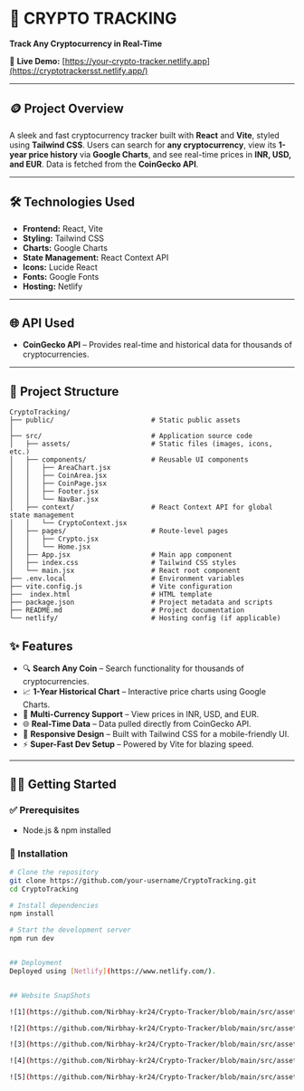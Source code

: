 # 🚀 CRYPTO TRACKING

**Track Any Cryptocurrency in Real-Time**

🔗 **Live Demo:** [https://your-crypto-tracker.netlify.app](https://cryptotrackersst.netlify.app/)

---

## 🪙 Project Overview

A sleek and fast cryptocurrency tracker built with **React** and **Vite**, styled using **Tailwind CSS**. Users can search for **any cryptocurrency**, view its **1-year price history** via **Google Charts**, and see real-time prices in **INR, USD, and EUR**. Data is fetched from the **CoinGecko API**.

---

## 🛠️ Technologies Used

- **Frontend:** React, Vite
- **Styling:** Tailwind CSS
- **Charts:** Google Charts
- **State Management:** React Context API
- **Icons:** Lucide React
- **Fonts:** Google Fonts
- **Hosting:** Netlify

---

## 🌐 API Used

- **CoinGecko API** – Provides real-time and historical data for thousands of cryptocurrencies.

---

## 📁 Project Structure


```
CryptoTracking/
├── public/                        # Static public assets
│                    
├── src/                           # Application source code
│   ├── assets/                    # Static files (images, icons, etc.)
│   ├── components/                # Reusable UI components
│   │   ├── AreaChart.jsx
│   │   ├── CoinArea.jsx
│   │   ├── CoinPage.jsx
│   │   ├── Footer.jsx
│   │   └── NavBar.jsx
│   ├── context/                   # React Context API for global state management
│   │   └── CryptoContext.jsx
│   ├── pages/                     # Route-level pages
│   │   ├── Crypto.jsx
│   │   └── Home.jsx
│   ├── App.jsx                    # Main app component
│   ├── index.css                  # Tailwind CSS styles
│   └── main.jsx                   # React root component
├── .env.local                     # Environment variables
├── vite.config.js                 # Vite configuration
├──  index.html                    # HTML template
├── package.json                   # Project metadata and scripts
├── README.md                      # Project documentation
└── netlify/                       # Hosting config (if applicable)

```

## ✨ Features

- 🔍 **Search Any Coin** – Search functionality for thousands of cryptocurrencies.
- 📈 **1-Year Historical Chart** – Interactive price charts using Google Charts.
- 💱 **Multi-Currency Support** – View prices in INR, USD, and EUR.
- 🌐 **Real-Time Data** – Data pulled directly from CoinGecko API.
- 📱 **Responsive Design** – Built with Tailwind CSS for a mobile-friendly UI.
- ⚡ **Super-Fast Dev Setup** – Powered by Vite for blazing speed.

---

## 🧑‍💻 Getting Started

### ✅ Prerequisites

- Node.js & npm installed

### 🔧 Installation

```bash
# Clone the repository
git clone https://github.com/your-username/CryptoTracking.git
cd CryptoTracking

# Install dependencies
npm install

# Start the development server
npm run dev


## Deployment
Deployed using [Netlify](https://www.netlify.com/).   


## Website SnapShots

![1](https://github.com/Nirbhay-kr24/Crypto-Tracker/blob/main/src/assets/first.png)

![2](https://github.com/Nirbhay-kr24/Crypto-Tracker/blob/main/src/assets/second.png)

![3](https://github.com/Nirbhay-kr24/Crypto-Tracker/blob/main/src/assets/third.png)

![4](https://github.com/Nirbhay-kr24/Crypto-Tracker/blob/main/src/assets/four.png)

![5](https://github.com/Nirbhay-kr24/Crypto-Tracker/blob/main/src/assets/five.png)







